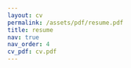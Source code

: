 ```yaml
---
layout: cv
permalink: /assets/pdf/resume.pdf
title: resume
nav: true
nav_order: 4
cv_pdf: cv.pdf
---
```


